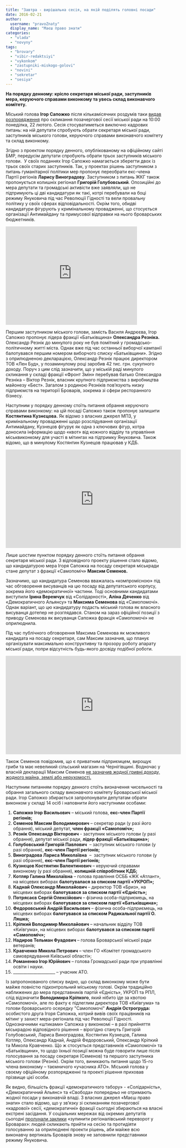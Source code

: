 ```yaml
---
title: "Завтра - вирішальна сесія, на якій поділять головні посади"
date: 2016-02-21
author: 
  username: "pravoZnaty"
  display_name: "Маєш право знати"
categories: 
  - "vlada"
  - "novyny"
tags: 
  - "brovary"
  - "vibir-redaktsiyi"
  - "vykonkom"
  - "zastupniki-miskogo-golovi"
  - "novini"
  - "sekretar"
  - "sesiya"
---
```


**На порядку денному: крісло секретаря міської ради, заступників мера, керуючого справами виконкому та увесь склад виконавчого комітету.**

Міський голова **Ігор Сапожко** після кількамісячних роздумів таки [видав розпорядження](http://brovary-rada.gov.ua/rozporyadzhennya-m%D1%96skogo-golovi-v%D1%96d-19022016-%E2%84%9636-od-pro-sklikannya-vosmo%D1%97-pozachergovo%D1%97-ses%D1%96%D1%97-brovar) про скликання позачергової сесії міської ради на 10:00 понеділка, 22 лютого. Сесія стосуватиметься виключно кадрових питань: на ній депутати спробують обрати секретаря міської ради, заступників міського голови, керуючого справами виконавчого комітету та склад виконкому.

Згідно з проектом порядку денного, опублікованому на офіційному сайті БМР, передусім депутати спробують обрати трьох заступників міського голови.  У своїх поданнях Ігор Сапожко намагається зберегти двох із трьох своїх старих заступників. Так, у проектах рішень заступником з питань гуманітарної політики мер пропонує переобрати екс-члена Партії регіонів **Ларису Виноградову**. Заступником з питань ЖКГ також пропонується колишніх регіонал **Григорій Голубовський**. Опозиційні до мера депутати та громадські активісти вже заявляли, що не підтримують ці дві кандидатури як такі, котрі перебували на боці режиму Януковича під час Революції Гідності та вели провальну політику у своїх сферах відповідальності. Окрім того, обидві кандидатури фігурують у кримінальному провадженні, що стосується організації Антимайдану та примусової відправки на нього броварських бюджетників.

<iframe src="https://www.youtube.com/embed/qggD3dHW18c" width="420" height="315" frameborder="0" allowfullscreen="allowfullscreen"></iframe>

Першим заступником міського голови, замість Василя Андрєєва, Ігор Сапожко пропонує лідера фракції «Батьківщина» **Олександра Резніка.** Олександр Резнік до минулого року не був помітний у громадсько-політичному житті міста. Однак вже під час останньої виборчої кампанії балотувався першим номером виборчого списку «Батьківщини». Згідно з оприлюдненою декларацією, Олександр Резнік працює директором ТОВ «Лен Буд», у позаминулому році заробив 42 тис. грн. сукупного доходу. Поруч з цим слід зазначити, що у міській раді минулого скликання у складі фракції «Фронт Змін» перебував батько Олександра Резніка – Віктор Резнік, власник крупного підприємства з виробництва майонезу «Бест». Загалом з родиною Резніків пов’язують низку підприємств на території Броварів, зокрема зі сфери ресторанного бізнесу.

Наступним у порядку денному стоїть питання обрання керуючого справами виконкому: на цій посаді Сапожко також пропонує залишити **Костянтина Кузнєцова.** Як відомо з власних джерел МПЗ, у кримінальному провадженні щодо розслідування організації Антимайдану, Кузнецов фігурує як одна з ключових фігур, котра доносила інформацію щодо «квот» від кожного відділу та управління міськвиконкому для участі в мітингах на підтримку Януковича. Також відомо, що в минулому Костянтин Кузнецов працював у КДБ.

<iframe src="https://www.youtube.com/embed/ufrM_DFXIKs" width="560" height="315" frameborder="0" allowfullscreen="allowfullscreen"></iframe>

Лише шостим пунктом порядку денного стоїть питання обрання секретаря міської ради. З відповідного проекту рішення стало відомо, що кандидатурою мера Ігоря Сапожка на посаду секретаря міськради стане депутат з фракції «Самопоміч» **Максим Семенов.**

Зазначимо, що кандидатура Семенова вважалась «компромісною» під час обговорення висуванців на цю посаду від депутатського корпусу, зокрема його «демократичної» частини. Тоді основними кандидатами виступили **Ірина Веремчук** від «Солідарності», **Аліна Дяченко** від «Демократичного Альянсу» та **Максима Семенова** від «Самопомочі». Однак варіант, що цю кандидатуру подасть міський голова як власного висуванця дотепер не розглядався. Станом на зараз офіційної позиції з приводу Семенова як висуванця Сапожка фракція «Самопомочі» не оприлюднила.

Під час публічного обговорення Максима Семенова як можливого кандидата на посаду секретаря, сам Максим зазначив, що планує організувати максимально конструктивну та прозору роботу апарату міської ради, попри відсутність будь-якого досвіду подібної роботи.

<iframe src="https://www.youtube.com/embed/MOgEzFGcAlM" width="560" height="315" frameborder="0" allowfullscreen="allowfullscreen"></iframe>

Також Семенов повідомив, що є приватним підприємцем, вирощує гриби та має невеликий сільський магазин на Чернігівщині. Водночас у власній декларації Максим Семенов [не зазначив жодної гривні доходу, жодного майна, землі або нерухомості.](http://samopomich.ua/councils/wp-content/uploads/2015/09/Deklaratsiya-Semenov1.pdf)

Наступним питанням порядку денного стоїть визначення чисельності та обрання загального складу виконавчого комітету Броварської міської ради. Ігор Сапожко збирається запропонувати депутатам обрати виконком у складі 14 осіб і наповнити його наступними особами:

1. **Сапожко Ігор Васильович** – міський голова, **екс-член Партії регіонів;**
2. **Семенов Максим Володимирович** – секретар ради (у разі його обрання), міський депутат, **член фракції «Самопоміч»;**
3. **Резнік Олександр Вікторович** - заступник міського голови (у разі обрання), депутат міської ради, **лідер фракції «Батьківщина»;**
4. **Голубовський Григорій Павлович**  – заступник міського голови (у разі обрання), **екс-член Партії регіонів;**
5. **Виноградова Лариса Миколаївна**  –  заступник міського голови (у разі обрання), **екс-член Партії регіонів;**
6. **Кузнєцов Костянтин Валентинович** – керуючий справами виконкому (у разі обрання), **колишній співробітник КДБ;**
7. **Котляр Галина Миколаївна** – голова правління ОСББ «ЖК «Атлант», на місцевих виборах **балотувалася за списком партії «УКРОП»;**
8. **Каднай Олександр Миколайович** – директор ТОВ «Бриз», на місцевих виборах **балотувався за списком партії «Єдність»;**
9. **Потрясаєв Сергій Олексійович** – фізична особа-підприємець, на місцевих виборах **балотувався за списком партії «Батьківщина»;**
10. **Федоровський Андрій Васильович** – фізична особа-підприємець, на місцевих виборах **балотувався за списком Радикальної партії О. Ляшка;**
11. **Кріпкий Володимир Миколайович** – начальник відділу ТОВ «Київгума», на місцевих виборах **балотувався за списком партії «Самопоміч»;**
12. **Надиров Тельман Фуадович** – голова Броварської міської ради ветеранів;
13. **Кравченко Микола Петрович** – член ГО «Комітет громадського самоврядування Київської області»;
14. **Романенко Ігор Юрійович** – голова Громадської ради при управлінні освіти і науки.
15. \_\_\_\_\_\_\_\_\_\_\_\_\_\_\_\_\_\_\_\_\_ – учасник АТО.

Із запропонованого списку видно, що склад виконкому може бути майже повністю підконтрольний міському голові. Окрім традиційно наближених до мера представників партій «Єдність», УКРОП та РПЛ, слід відзначити **Володимира Кріпкого**, який нібито іде за квотою «Самопомочі», але по факту є підлеглим директора ТОВ «Київгума» та голови броварського осередку "Самопомочі" **Андрія Острогруда:** особистого друга Ігоря Сапожка, котрий вивів своїх працівників на мітинг у захист мера-регіонала під час Революції Гідності. Однозначними «штиками» Сапожка у виконкомі – в разі прийняття міськрадою відповідного рішення – вірогідно стануть Григорій Голубовський, Лариса Виноградова, Костянтин Кузнецов, Галина Котляр, Олександр Каднай, Андрій Федоровський, Олександр Кріпкий та Микола Кравченко. Що ж стосується представників «Самопомочі» та «Батьківщини», то щодо їхньої позиції можна буде говорити лише після голосування за посаду секретаря (Семенов) та першого заступника міського голови (Резнік). Окрім того, виникають питання щодо 15-го члена виконкому – таємничого «учасника АТО». Міський голова у своєму офіційному розпорядженні та проекті рішення приховав прізвище цієї особи.

Як видно, більшість фракції «демократичного табору» - «Солідарність», «Демократичний Альянс» та «Свобода» попередньо не отримають жодної посади у виконавчій владі. З власних джерел «Маєш право знати» стало відомо, що у зв’язку зі скликанням позачергової «кадрової» сесії, «демократичні» фракції сьогодні збираються на власні екстрені засідання. У соціальних мережах від окремих депутатів сьогодні [пролунали заклики](https://www.facebook.com/groups/brovary/permalink/1198649746831656/) «зупинити регіоналівський переворот у Броварах»: людей скликають прийти на сесію та протидіяти голосуванню за оприлюднені проекти рішень, аби майже всю виконавчу вертикаль Броварів знову не заповнили представники режиму Януковича.
